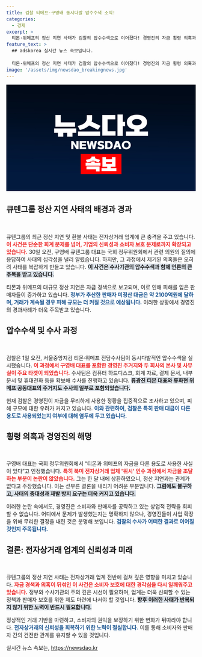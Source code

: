 ```yaml
---
title: 검찰 티메프·구영배 동시다발 압수수색 소식!
categories:
  - 경제
excerpt: >
  티몬·위메프의 정산 지연 사태가 검찰의 압수수색으로 이어졌다! 경영진의 자금 횡령 의혹과 1조원 피해 규모 추정, 그 숨막히는 진실을 밝혀낼 수 있을까? 클릭해서 더 알아보세요!
feature_text: >
  ## adskorea 실시간 뉴스 속보입니다.

  티몬·위메프의 정산 지연 사태가 검찰의 압수수색으로 이어졌다! 경영진의 자금 횡령 의혹과 1조원 피해 규모 추정, 그 숨막히는 진실을 밝혀낼 수 있을까? 클릭해서 더 알아보세요!
image: '/assets/img/newsdao_breakingnews.jpg'
---
```


<p><img src="/assets/img/newsdao_breakingnews.jpg" alt="adskorea 속보" /></p>

<h2 data-ke-size="size26">큐텐그룹 정산 지연 사태의 배경과 경과</h2>

<p data-ke-size="size16">&nbsp;</p>

<p>큐텐그룹의 최근 정산 지연 및 환불 사태는 전자상거래 업계에 큰 충격을 주고 있습니다. <b><span style="color: #ee2323;">이 사건은 단순한 회계 문제를 넘어, 기업의 신뢰성과 소비자 보호 문제로까지 확장되고 있습니다.</span></b> 30일 오전, 구영배 큐텐그룹 대표는 국회 정무위원회에서 관련 의원의 질의에 응답하여 사태의 심각성을 널리 알렸습니다. 하지만, 그 과정에서 제기된 의혹들은 오히려 사태를 복잡하게 만들고 있습니다. <b><span style="background-color: #21538527;">이 사건은 수사기관의 압수수색과 함께 언론의 큰 주목을 받고 있습니다.</span></b></p>

<p>티몬과 위메프의 대규모 정산 지연은 자금 경색으로 보고되며, 이로 인해 피해를 입은 판매자들이 증가하고 있습니다. <b><span style="color: #1a5490;">정부가 추산한 판매자 미정산 대금은 약 2100억원에 달하며, 거래가 계속될 경우 피해 규모는 더 커질 것으로 예상됩니다.</span></b> 이러한 상황에서 경영진의 경과사례가 더욱 주목받고 있습니다.</p>

<h2 data-ke-size="size26">압수수색 및 수사 과정</h2>

<p data-ke-size="size16">&nbsp;</p>

<p>검찰은 1일 오전, 서울중앙지검 티몬·위메프 전담수사팀이 동시다발적인 압수수색을 실시했습니다. <b><span style="color: #ee2323;">이 과정에서 구영배 대표를 포함한 경영진 주거지와 두 회사의 본사 및 사무실이 주요 타겟이 되었습니다.</span></b> 수사팀은 컴퓨터 하드디스크, 회계 자료, 결제 문서, 내부 문서 및 휴대전화 등을 확보해 수사를 진행하고 있습니다. <b><span style="background-color: #21538527;">류광진 티몬 대표와 류화현 위메프 공동대표의 주거지도 수사의 일부로 포함되었습니다.</span></b></p>

<p>현재 검찰은 경영진이 자금을 무리하게 사용한 정황을 집중적으로 조사하고 있으며, 피해 규모에 대한 우려가 커지고 있습니다. <b><span style="color: #1a5490;">이와 관련하여, 검찰은 특히 판매 대금이 다른 용도로 사용되었는지 여부에 대해 염두에 두고 있습니다.</span></b></p>

<h2 data-ke-size="size26">횡령 의혹과 경영진의 해명</h2>

<p data-ke-size="size16">&nbsp;</p>

<p>구영배 대표는 국회 정무위원회에서 “티몬과 위메프의 자금을 다른 용도로 사용한 사실이 있다”고 인정했습니다. <b><span style="color: #ee2323;">특히 북미 전자상거래 업체 '위시' 인수 과정에서 자금을 조달하는 부분이 논란이 않았습니다.</span></b> 그는 한 달 내에 상환하였으니, 정산 지연과는 관계가 없다고 주장했습니다. 이는 섣부른 결론을 내리기 어려운 부분입니다. <b><span style="background-color: #21538527;">그럼에도 불구하고, 사태의 중대성과 재발 방지 요구는 더욱 커지고 있습니다.</span></b></p>

<p>이러한 논란 속에서도, 경영진은 소비자와 판매자를 공략하고 있는 상업적 전략을 회피할 수 없습니다. 어디에서 문제가 발생했는지는 명확하지 않으나, 경영진들이 사업 확장을 위해 무리한 결정을 내린 것은 분명해 보입니다. <b><span style="color: #1a5490;">검찰의 수사가 어떠한 결과로 이어질 것인지 주목됩니다.</span></b></p>

<h2 data-ke-size="size26">결론: 전자상거래 업계의 신뢰성과 미래</h2>

<p data-ke-size="size16">&nbsp;</p>

<p>큐텐그룹의 정산 지연 사태는 전자상거래 업계 전반에 걸쳐 깊은 영향을 미치고 있습니다. <b><span style="color: #ee2323;">자금 경색과 의혹이 뒤섞인 이 사건은 소비자 보호에 대한 경각심을 다시 일깨워주고 있습니다.</span></b> 정부와 수사기관의 주의 깊은 시선이 필요하며, 업계는 더욱 신뢰할 수 있는 정책과 판매자 보호를 위한 제도 마련에 나서야 할 것입니다. <b><span style="background-color: #21538527;">향후 이러한 사태가 반복되지 않기 위한 노력이 반드시 필요합니다.</span></b></p>

<p>정상적인 거래 기반을 마련하고, 소비자의 권익을 보장하기 위한 변화가 뒤따라야 합니다. <b><span style="color: #1a5490;">전자상거래의 신뢰성을 회복하기 위한 노력이 절실합니다.</span></b> 이를 통해 소비자와 판매자 간의 건전한 관계를 유지할 수 있을 것입니다.</p>
실시간 뉴스 속보는, <a href="https://newsdao.kr" rel="dofollow">https://newsdao.kr</a>



